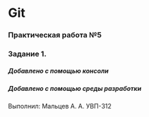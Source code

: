 # Git
### Практическая работа №5
### Задание 1.
##### Добавлено с помощью консоли
##### Добавлено с помощью среды разработки
Выполнил:
Мальцев А. А.
УВП-312
